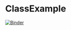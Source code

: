 # ClassExample
[![Binder](https://mybinder.org/badge_logo.svg)](https://mybinder.org/v2/gh/SerifatAdebola/ClassExample.git/py37_r353)
